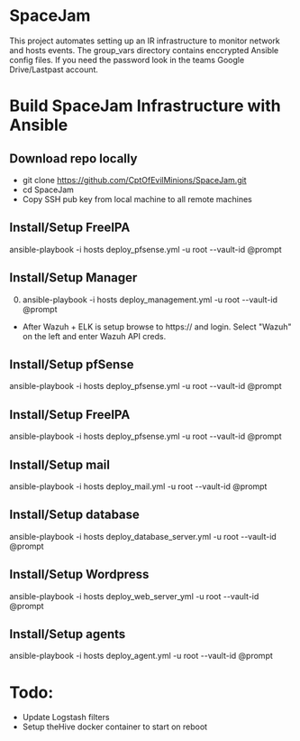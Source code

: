 # SpaceJam
This project automates setting up an IR infrastructure to monitor network and hosts events. The group_vars directory contains enccrypted Ansible config files. If you need the password look in the teams Google Drive/Lastpast account. 


# Build SpaceJam Infrastructure with Ansible
## Download repo locally
* git clone https://github.com/CptOfEvilMinions/SpaceJam.git
* cd SpaceJam
* Copy SSH pub key from local machine to all remote machines

## Install/Setup FreeIPA
ansible-playbook -i hosts deploy_pfsense.yml -u root --vault-id @prompt

## Install/Setup Manager
0. ansible-playbook -i hosts deploy_management.yml -u root --vault-id @prompt
* After Wazuh + ELK is setup browse to https://<IP addr of Wazuh> and login. Select "Wazuh" on the left and enter Wazuh API creds.

## Install/Setup pfSense
ansible-playbook -i hosts deploy_pfsense.yml -u root --vault-id @prompt

## Install/Setup FreeIPA
ansible-playbook -i hosts deploy_pfsense.yml -u root --vault-id @prompt

## Install/Setup mail
ansible-playbook -i hosts deploy_mail.yml -u root --vault-id @prompt

## Install/Setup database
ansible-playbook -i hosts deploy_database_server.yml -u root --vault-id @prompt

## Install/Setup Wordpress
ansible-playbook -i hosts deploy_web_server_yml -u root --vault-id @prompt

## Install/Setup agents
ansible-playbook -i hosts deploy_agent.yml -u root --vault-id @prompt


# Todo:
* Update Logstash filters
* Setup theHive docker container to start on reboot
